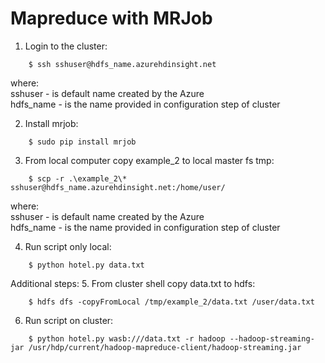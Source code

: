 # Mapreduce with MRJob

1. Login to the cluster:
```console
    $ ssh sshuser@hdfs_name.azurehdinsight.net
```
where:<br/>
    sshuser - is default name created by the Azure<br/>
    hdfs_name - is the name provided in configuration step of cluster

2. Install mrjob:
```console
    $ sudo pip install mrjob
```
3. From local computer copy example_2 to local master fs tmp:
```console
    $ scp -r .\example_2\* sshuser@hdfs_name.azurehdinsight.net:/home/user/
```
where:<br/>
    sshuser - is default name created by the Azure<br/>
    hdfs_name - is the name provided in configuration step of cluster<br/>

4. Run script only local:
```console
    $ python hotel.py data.txt
```

Additional steps:
5. From cluster shell copy data.txt to hdfs:
```console
    $ hdfs dfs -copyFromLocal /tmp/example_2/data.txt /user/data.txt
```
6. Run script on cluster:
```console
    $ python hotel.py wasb:///data.txt -r hadoop --hadoop-streaming-jar /usr/hdp/current/hadoop-mapreduce-client/hadoop-streaming.jar
```

